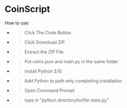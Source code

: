 # CoinScript

How to use:
- > Click The Code Button
- > Click Download ZIP
- > Extract the ZIP File
- > Put coins.json and main.py in the same folder
- > Install Python 3.10
- > Add Python to path why completing installation
- > Open Command Prompt
- > type in "python directory/to/file main.py"
